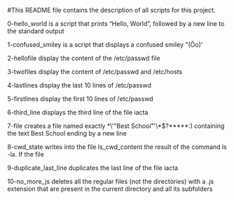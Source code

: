 #This README file contains the description of all scripts for this project.

0-hello_world is a script that prints “Hello, World”, followed by a new line to the standard output

1-confused_smiley is a script that displays a confused smiley "(Ôo)'

2-hellofile display the content of the /etc/passwd file 

3-twofiles display the content of /etc/passwd and /etc/hosts

4-lastlines display the last 10 lines of /etc/passwd

5-firstlines display the first 10 lines of /etc/passwd

6-third_line displays the third line of the file iacta

7-file creates a file named exactly \*\\'"Best School"\'\\*$\?\*\*\*\*\*:) containing the text Best School ending by a new line

8-cwd_state writes into the file ls_cwd_content the result of the command ls -la. If the file

9-duplicate_last_line duplicates the last line of the file iacta

10-no_more_js deletes all the regular files (not the directories) with a .js extension that are present in the current directory and all its subfolders

 
